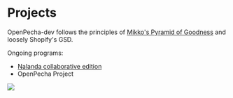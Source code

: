 # Projects

OpenPecha-dev follows the principles of [Mikko's Pyramid of Goodness](https://medium.com/art-technology/the-pyramid-of-goodness-for-research-and-development-organizations-78ffc28c131f) and loosely Shopify's GSD.

Ongoing programs: 

*   [Nalanda collaborative edition](https://github.com/orgs/OpenPecha-dev/projects/7)
*   OpenPecha Project

![](https://miro.medium.com/max/1298/0*G7JTh4ihUq6DIoS1)

